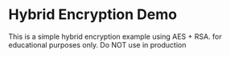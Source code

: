 # Hybrid Encryption Demo

This is a simple hybrid encryption example using AES + RSA.
for educational purposes only. Do NOT use in production

